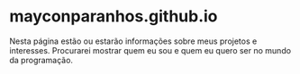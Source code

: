 # mayconparanhos.github.io
Nesta página estão ou estarão informações sobre meus projetos e interesses. Procurarei mostrar quem eu sou e quem eu quero ser no mundo da programação.
